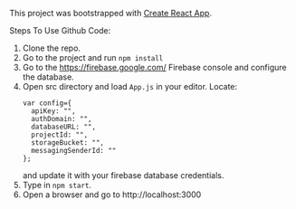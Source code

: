 This project was bootstrapped with [Create React App](https://github.com/facebookincubator/create-react-app).

Steps To Use Github Code:

1. Clone the repo.
2. Go to the project and run `npm install`
3. Go to the https://firebase.google.com/ Firebase console and configure the database.
4. Open src directory and load `App.js` in your editor. Locate:
    ``` 
    var config={
      apiKey: "",
      authDomain: "",
      databaseURL: "",
      projectId: "",
      storageBucket: "",
      messagingSenderId: ""
    };
    ```
    and update it with your firebase database credentials. 
5. Type in `npm start`.
6. Open a browser and go to http://localhost:3000

